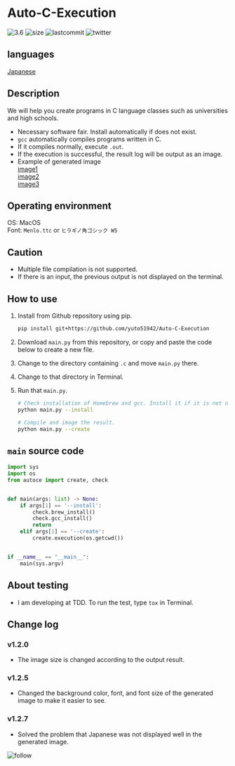 # Auto-C-Execution

![3.6](https://img.shields.io/badge/Python-3.6-brightgreen)
![size](https://img.shields.io/github/repo-size/yuto51942/Auto-C-Execution)
![lastcommit](https://img.shields.io/github/last-commit/yuto51942/Auto-C-Execution)
![twitter](https://img.shields.io/twitter/follow/cateiru?style=social)

## languages

[Japanese](other/README_jp.md)

## Description

We will help you create programs in C language classes such as universities and high schools.

* Necessary software fair. Install automatically if does not exist.
* `gcc` automatically compiles programs written in C.
* If it compiles normally, execute `.out`.
* If the execution is successful, the result log will be output as an image.
* Example of generated image  
    [image1](other/Images/test.c.png)  
    [image2](other/Images/test2.c.png)  
    [image3](other/Images/test3.c.png)

## Operating environment

OS: MacOS  
Font: `Menlo.ttc` or  `ヒラギノ角ゴシック W5`

## Caution

* Multiple file compilation is not supported.
* If there is an input, the previous output is not displayed on the terminal.

## How to use

1. Install from Github repository using pip.

    ```bash
    pip install git+https://github.com/yuto51942/Auto-C-Execution
    ```

2. Download `main.py` from this repository, or copy and paste the code below to create a new file.
3. Change to the directory containing `.c` and move `main.py` there.
4. Change to that directory in Terminal.
5. Run that `main.py`.

    ```bash
    # Check installation of Homebrew and gcc. Install it if it is not on your PC.
    python main.py --install

    # Compile and image the result.
    python main.py --create
    ```

## `main` source code

```py
import sys
import os
from autoce import create, check


def main(args: list) -> None:
    if args[1] == '--install':
        check.brew_install()
        check.gcc_install()
        return
    elif args[1] == '--create':
        create.execution(os.getcwd())


if __name__ == "__main__":
    main(sys.argv)
```

## About testing

* I am developing at TDD. To run the test, type `tox` in Terminal.

## Change log

### v1.2.0

* The image size is changed according to the output result.

### v1.2.5

* Changed the background color, font, and font size of the generated image to make it easier to see.

### v1.2.7

* Solved the problem that Japanese was not displayed well in the generated image.

![follow](https://img.shields.io/github/followers/yuto51942?label=Follow&style=social)
